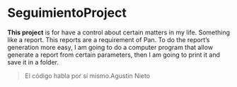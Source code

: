 # SeguimientoProject
**This project** is for have a control about certain matters in my life. Something like a report. This reports are a requirement of Pan. To do the report’s generation more easy, I am going to do a computer program that allow generate a report from certain parameters, then I am going to print it and save it in a folder.

> El código habla por sí mismo.Agustin Nieto
